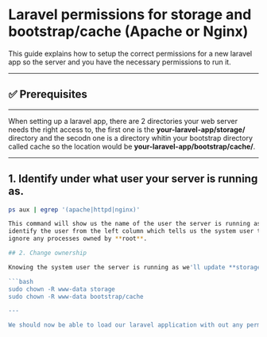 # Laravel permissions for storage and bootstrap/cache (Apache or Nginx)

This guide explains how to setup the correct permissions for a new laravel app so the server and you have the necessary permissions to run it.

---

## ✅ Prerequisites


---

When setting up a laravel app, there are 2 directories your web server needs the right access to, the first one
is the **your-laravel-app/storage/** directory and the secodn one is a directory whitin your bootstrap directory called cache 
so the location would be **your-laravel-app/bootstrap/cache/**.

---

## 1. Identify under what user your server is running as.

```bash
ps aux | egrep '(apache|httpd|nginx)'

This command will show us the name of the user the server is running as, from the output
identify the user from the left column which tells us the system user the server is using (usually www-data),
ignore any processes owned by **root**.

## 2. Change ownership

Knowing the system user the server is running as we'll update **storage** and **bootstrap/cache** to be owned by www-data with the following command.

```bash
sudo chown -R www-data storage
sudo chown -R www-data bootstrap/cache

---

We should now be able to load our laravel application with out any permission errors.

